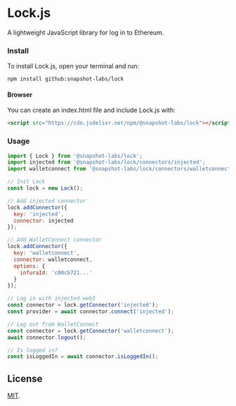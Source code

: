 # Lock.js

A lightweight JavaScript library for log in to Ethereum.

### Install
To install Lock.js, open your terminal and run:
```
npm install github:snapshot-labs/lock
```

#### Browser
You can create an index.html file and include Lock.js with:
```html
<script src="https://cdn.jsdelivr.net/npm/@snapshot-labs/lock"></script>
```

### Usage
```js
import { Lock } from '@snapshot-labs/lock';
import injected from '@snapshot-labs/lock/connectors/injected';
import walletconnect from '@snapshot-labs/lock/connectors/walletconnect';

// Init Lock
const lock = new Lock();

// Add injected connector
lock.addConnector({
  key: 'injected',
  connector: injected
});

// Add WalletConnect connector
lock.addConnector({
  key: 'walletconnect',
  connector: walletconnect,
  options: {
    infuraId: 'c00cb721...'
  }
});

// Log in with injected web3
const connector = lock.getConnector('injected');
const provider = await connector.connect('injected');

// Log out from WalletConnect
const connector = lock.getConnector('walletconnect');
await connector.logout();

// Is logged in?
const isLoggedIn = await connector.isLoggedIn();
```

## License

[MIT](LICENSE).
